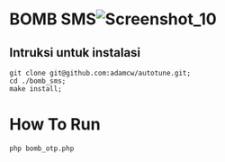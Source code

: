 # BOMB SMS![Screenshot_10](https://user-images.githubusercontent.com/60562868/156910288-bfd8dad2-0d20-40a3-b4b5-d47e5ed5924a.png)

## Intruksi untuk instalasi ##

    git clone git@github.com:adamcw/autotune.git;
    cd ./bomb_sms;
    make install;
    
 # How To Run 
 
    php bomb_otp.php
